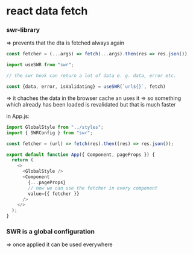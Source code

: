 # react data fetch

### swr-library

=> prevents that the dta is fetched always again

```js
const fetcher = (...args) => fetch(...args).then(res => res.json())

import useSWR from "swr";

// the swr hook can return a lot of data e. g. data, error etc.

const {data, error, isValidating} = useSWR(`url${}`, fetch)
```

=> it chaches the data in the browser cache an uses it => so something which already has been loaded is revalidated but that is much faster

in App.js:

```js
import GlobalStyle from "../styles";
import { SWRConfig } from "swr";

const fetcher = (url) => fetch(res).then((res) => res.json());

export default function App({ Component, pageProps }) {
  return (
    <>
      <GlobalStyle />
      <Component
        {...pageProps}
        // now we can use the fetcher in every component
        value={{ fetcher }}
      />
    </>
  );
}
```

### SWR is a global configuration

=> once applied it can be used everywhere
